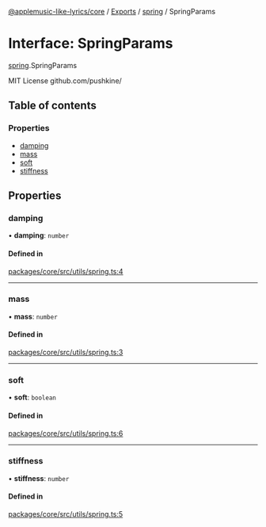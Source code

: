 [@applemusic-like-lyrics/core](../README.md) / [Exports](../modules.md) / [spring](../modules/spring.md) / SpringParams

# Interface: SpringParams

[spring](../modules/spring.md).SpringParams

MIT License github.com/pushkine/

## Table of contents

### Properties

- [damping](spring.SpringParams.md#damping)
- [mass](spring.SpringParams.md#mass)
- [soft](spring.SpringParams.md#soft)
- [stiffness](spring.SpringParams.md#stiffness)

## Properties

### damping

• **damping**: `number`

#### Defined in

[packages/core/src/utils/spring.ts:4](https://github.com/Steve-xmh/applemusic-like-lyrics/blob/98c389d/packages/core/src/utils/spring.ts#L4)

___

### mass

• **mass**: `number`

#### Defined in

[packages/core/src/utils/spring.ts:3](https://github.com/Steve-xmh/applemusic-like-lyrics/blob/98c389d/packages/core/src/utils/spring.ts#L3)

___

### soft

• **soft**: `boolean`

#### Defined in

[packages/core/src/utils/spring.ts:6](https://github.com/Steve-xmh/applemusic-like-lyrics/blob/98c389d/packages/core/src/utils/spring.ts#L6)

___

### stiffness

• **stiffness**: `number`

#### Defined in

[packages/core/src/utils/spring.ts:5](https://github.com/Steve-xmh/applemusic-like-lyrics/blob/98c389d/packages/core/src/utils/spring.ts#L5)
